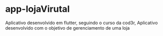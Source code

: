 # app-lojaVirutal
 Aplicativo desenvolvido em flutter, seguindo o curso da cod3r, Aplicativo desenvolvido com o objetivo de gerenciamento de uma loja
